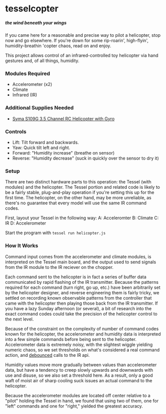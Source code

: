 # tesselcopter
##### the wind beneath your wings

If you came here for a reasonable and precise way to pilot a helicopter, stop now and go elsewhere. If you're down for some rip-roarin', high-flyin', humidity-breathin 'copter chaos, read on and enjoy.

This project allows control of an infrared-controlled toy helicopter via hand gestures and, of all things, humidity.

### Modules Required

- Accelerometer (x2)
- Climate
- Infrared (IR)


### Additional Supplies Needed

- [Syma S109G 3.5 Channel RC Helicopter with Gyro](http://www.amazon.com/Syma-S109G-Channel-Helicopter-Gyro/dp/B00DPK11XM/ref=sr_1_1?ie=UTF8&qid=1405813417&sr=8-1&keywords=s109+helicopter)


### Controls

- Lift: Tilt forward and backwards.
- Yaw: Quick tilt left and right.
- Forward: "Humidity increase" (breathe on sensor)
- Reverse: "Humidity decrease" (suck in quickly over the sensor to dry it)


### Setup

There are two distinct hardware parts to this operation: the Tessel (with modules) and the helicopter. The Tessel portion and related code is likely to be a fairly stable, plug-and-play operation if you're setting this up for the first time. The helicopter, on the other hand, may be more unreliable, as there's no guarantee that every model will use the same IR command codes.

First, layout your Tessel in the following way:
A: Acceleromter
B: Climate
C: IR
D: Accelerometer

Start the program with `tessel run helicopter.js`


### How It Works

Command input comes from the accelerometer and climate modules, is interpreted on the Tessel main board, and the output used to send signals from the IR module to the IR reciever on the chopper.

Each command sent to the helicopter is in fact a series of buffer data communicated by rapid flashing of the IR transmitter. Because the patterns required for each command (turn right, go up, etc.) have been arbitrarily set by the helicopter designer, and reverse engineering them is fairly tricky, we settled on recording known observable patterns from the controller that came with the helicopter then playing those back from the IR transmitter. If you have a lazy Sunday afternoon (or several), a bit of research into the exact command codes could take the precision of the helicopter control to the next level.

Because of the constraint on the complexity of number of command codes known for the helicopter, the accelerometer and humidity data is interpreted into a few simple commands before being sent to the helicopter. Accelerometer data is extremely noisy, with the slightest wiggle yielding numeric chaos, so we set thresholds on what's considered a real command action, and [debounced](http://lodash.com/docs#debounce) calls to the IR api.

Humidity values move more gradually between values than accelerometer data, but have a tendency to creep slowly upwards and downwards with use and disuse, so we also set a threshold here. As a result, only a good waft of moist air of sharp cooling suck issues an actual command to the helicopter.

Because the accelerometer modules are located off center relative to a "pilot" holding the Tessel in hand, we found that using two of them, one for "left" commands and one for "right," yielded the greatest accuracy.
